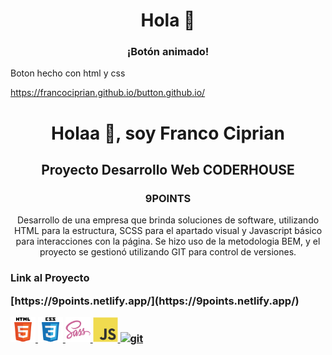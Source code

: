 <h1 align = "center"> Hola 👋</h1>
<h3 align = "center"> ¡Botón animado! </h3>

<p>Boton hecho con html y css</p>

https://francociprian.github.io/button.github.io/

<h1 align="center">Holaa 👋, soy Franco Ciprian</h1>
<h2 align="center">Proyecto Desarrollo Web CODERHOUSE</h2>

<h3 align="center">9POINTS</h3>

<p align="center">
Desarrollo de una empresa que brinda soluciones de software, utilizando HTML para la estructura, SCSS para el apartado visual y Javascript básico para interacciones con la página. Se hizo uso de la metodologia BEM, y el proyecto se gestionó utilizando GIT para control de versiones. 
</p>

<h3 aling="left"> Link al Proyecto </p>
[https://9points.netlify.app/](https://9points.netlify.app/) 

<p align="left"> <a href="https://www.w3.org/html/" target="_blank" rel="noreferrer"> <img src="https://raw.githubusercontent.com/devicons/devicon/master/icons/html5/html5-original-wordmark.svg" alt="html5" width="40" height="40"/> </a> <a href="https://www.w3schools.com/css/" target="_blank" rel="noreferrer"> <img src="https://raw.githubusercontent.com/devicons/devicon/master/icons/css3/css3-original-wordmark.svg" alt="css3" width="40" height="40"/> </a> <a href="https://sass-lang.com" target="_blank" rel="noreferrer"> <img src="https://raw.githubusercontent.com/devicons/devicon/master/icons/sass/sass-original.svg" alt="sass" width="40" height="40"/> </a> <a href="https://developer.mozilla.org/en-US/docs/Web/JavaScript" target="_blank" rel="noreferrer"> <img src="https://raw.githubusercontent.com/devicons/devicon/master/icons/javascript/javascript-original.svg" alt="javascript" width="40" height="40"/> </a><a href="https://git-scm.com/" target="_blank" rel="noreferrer"> <img src="https://www.vectorlogo.zone/logos/git-scm/git-scm-icon.svg" alt="git" width="40" height="40"/> </a> </p>
